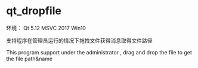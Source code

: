 # qt_dropfile
环境：
Qt 5.12
MSVC 2017
Win10

支持程序在管理员运行的情况下拖拽文件获得消息取得文件路径

This program support under the administrator , drag and drop the file to get the file path&name
